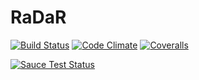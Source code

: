 # RaDaR

[![Build Status](https://img.shields.io/travis/renalreg/radar.svg)](https://travis-ci.org/renalreg/radar) [![Code Climate](https://img.shields.io/codeclimate/github/renalreg/radar.svg)](https://codeclimate.com/github/renalreg/radar) [![Coveralls](https://img.shields.io/coveralls/renalreg/radar.svg)](https://coveralls.io/github/renalreg/radar)

[![Sauce Test Status](https://saucelabs.com/browser-matrix/radar.svg)](https://saucelabs.com/u/radar)
